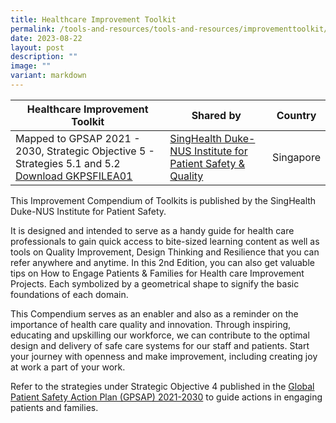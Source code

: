 ```yaml
---
title: Healthcare Improvement Toolkit
permalink: /tools-and-resources/tools-and-resources/improvementtoolkit/
date: 2023-08-22
layout: post
description: ""
image: ""
variant: markdown
---
```

| Healthcare Improvement Toolkit| Shared by | Country 
| -------- | -------- | -------- |
|Mapped to GPSAP 2021 - 2030, Strategic Objective 5 - Strategies 5.1 and 5.2 [Download GKPSFILEA01](/files/gkpsfilea01-20232208_ipsq%20healthcare%20improvement%20toolkit.pdf) | [SingHealth Duke-NUS Institute for Patient Safety & Quality ](https://www.singhealthdukenus.com.sg/ipsq)     | Singapore |

This Improvement Compendium of Toolkits is published by the SingHealth Duke-NUS Institute for Patient Safety. 

It is designed and intended to serve as a handy guide for health care professionals to gain quick access to bite-sized learning content as well as tools on Quality Improvement, Design Thinking and Resilience that you can refer anywhere and anytime. In this 2nd Edition, you can also get valuable tips on How to Engage Patients & Families for Health care Improvement Projects. Each symbolized by a geometrical shape to signify the basic foundations of each domain. 

This Compendium serves as an enabler and also as a reminder on the importance of health care quality and innovation. Through inspiring, educating and upskilling our workforce, we can contribute to the optimal design and delivery of safe care systems for our staff and patients. Start your journey with openness and make improvement, including creating joy at work a part of your work. 

Refer to the strategies under Strategic Objective 4 published in the [Global Patient Safety Action Plan (GPSAP) 2021-2030](https://www.who.int/teams/integrated-health-services/patient-safety/policy/global-patient-safety-action-plan) to guide actions in engaging patients and families.